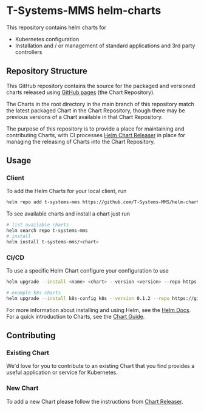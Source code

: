 # T-Systems-MMS helm-charts

This repository contains helm charts for

- Kubernetes configuration
- Installation and / or management of standard applications and 3rd party controllers

## Repository Structure

This GitHub repository contains the source for the packaged and versioned charts released using [GitHub pages](https://github.com/T-Systems-MMS/helm-charts/tree/gh-pages) (the Chart Repository).

The Charts in the root directory in the main branch of this repository match the latest packaged Chart in the Chart Repository, though there may be previous versions of a Chart available in that Chart Repository.

The purpose of this repository is to provide a place for maintaining and contributing Charts, with CI processes [Helm Chart Releaser](https://helm.sh/docs/howto/chart_releaser_action/) in place for managing the releasing of Charts into the Chart Repository.

## Usage

### Client

To add the Helm Charts for your local client, run

```bash
helm repo add t-systems-mms https://github.com/T-Systems-MMS/helm-charts
```

To see available charts and install a chart just run

```bash
# list available charts
helm search repo t-systems-mms
# install
helm install t-systems-mms/<chart>
```

### CI/CD

To use a specific Helm Chart configure your configuration to use

```bash
helm upgrade --install <name> <chart> --version <version> --repo https://github.com/T-Systems-MMS/helm-charts

# example k8s charts
helm upgrade --install k8s-config k8s --version 0.1.2 --repo https://github.com/T-Systems-MMS/helm-charts
```

For more information about installing and using Helm, see the [Helm Docs](https://helm.sh/docs/). For a quick introduction to Charts, see the [Chart Guide](https://helm.sh/docs/topics/charts/).

## Contributing

### Existing Chart

We'd love for you to contribute to an existing Chart that you find provides a useful application or service for Kubernetes.

### New Chart

To add a new Chart please follow the instructions from [Chart Releaser](https://github.com/helm/chart-releaser#usage).

